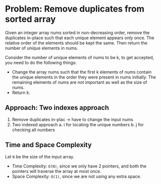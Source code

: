 # Problem: Remove duplicates from sorted array

Given an integer array nums sorted in non-decreasing order, remove the duplicates in-place such that each unique element appears only once. The relative order of the elements should be kept the same. Then return the number of unique elements in nums.

Consider the number of unique elements of nums to be k, to get accepted, you need to do the following things:

* Change the array nums such that the first k elements of nums contain the unique elements in the order they were present in nums initially. The remaining elements of nums are not important as well as the size of nums.
* Return k.

## Approach: Two indexes approach

1. Remove duplicates in-plac -> have to change the input nums
2. Two indexed approach
    a. i for locating the unique numbers
    b. j for checking all numbers

## Time and Space Complexity
Let `N` be the size of the input array.

* Time Complexity: `O(N)`, since we only have 2 pointers, and both the pointers will traverse the array at most once.
* Space Complexity: `O(1)`, since we are not using any extra space.